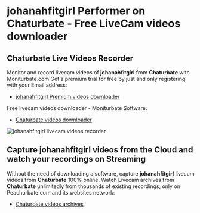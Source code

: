 # johanahfitgirl Performer on Chaturbate - Free LiveCam videos downloader

## Chaturbate Live Videos Recorder

Monitor and record livecam videos of **johanahfitgirl** from **Chaturbate** with Moniturbate.com
Get a premium trial for free by just and only registering with your Email address:
* [johanahfitgirl Premium videos downloader](https://moniturbate.com/request-demo-licence-key.html)

Free livecam videos downloader - Moniturbate Software:
* [Chaturbate videos downloader](https://moniturbate.com/moniturbate-download-software.html)

![johanahfitgirl livecam videos recorder](https://peachurnet.com/templates/moniturbate-software.png)


## Capture johanahfitgirl videos from the Cloud and watch your recordings on Streaming

Without the need of downloading a software, capture **johanahfitgirl** livecam videos from **Chaturbate** 100% online.
Watch Livecam archives from **Chaturbate** unlimitedly from thousands of existing recordings, only on Peachurbate.com and its websites network:
* [Chaturbate videos archives](https://peachurnet.com/)